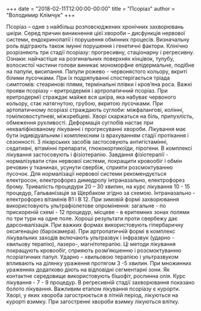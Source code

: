 +++
date = "2018-02-11T12:00:00-00:00"
title = "Псоріаз"
author = "Володимир Клімчук"
+++


Псоріаз – одне з найбільш розповсюджених хронічних захворювань шкіри. Серед причин виникнення цієї хвороби – дисфункція нервової системи, ендокринопатії і порушення обмінних процесів. Визначальну роль відіграють також імунні порушення і генетичні фактори. Клінічно розрізняють три стадії псоріазу: прогресивну, стаціонарну і регресивну. Ознаки: найчастіше на розгинальних поверхнях кінцівок, тулубу, волосистої частини голови виникає мономорфне епідермальне, подібне на папули, висипання. Папули рожево - червонястого кольору, вкриті білими лусочками. При їх подряпуванні спостерігається тріада симптомів: стеаринові плями, термінальні плівки і кров’яна роса. Важкі прояви псоріазу – еритродермія і артропатичний псоріаз. При еритродермії страждає майже вся шкіра, яка набуває червоного кольору, стає натягнутою, грубою, вкритою лусочками. При артопатичному псоріазі страждають суглоби: міжфалангові, колінні, гомілковоступневі, міжхребцеві. Хворі скаржаться на біль, припухлість, обмеження рухливості. Деформація суглобів настає при некваліфікованому лікуванні і прогресуванні хвороби. Лікування має бути індивідуальним і комплексним із врахуванням стадії протікання і сезонності. З лікарських засобів застосовують антигістамінні, седативні, вітамінні препарати, глюкокортикоїди, пірогени. В комплексі лікування застосовують і фізіотерапію. Завдання фізіотерапії - нормалізувати стан нервової системи, покращити кровообіг і обмін речовин у тканинах, усунути свербіж, сприяти розсмоктуванню лусочок. Для нормалізації нервової системи рекомендується електросон, електрофорез димедролу інтраназально, електрофорез брому. Тривалість процедури 20 – 30 хвилин, на курс лікування 10 - 15 процедур, Гальванізація за Щербаком згідно за схемою. Інтраназально - електрофорез вітамінів В1 і В 12. При зимовій формі захворювання використовують ультрафіолетове опромінення: загальне - по прискореній схемі - 12 процедур, місцеве - в еритемних зонах полями по три тури на одне поле. Хороші результати проти свербежу дає дарсонвалізація. При важких формах використовують гіпербаричну оксигенацію (барокамера). При артропатичній формі в комплекс лікувальних заходів включають ультразвук і інфразвук (ударно - хвильову терапію), лазеро-, магнітотерапію. Ці методи лікування покращують кровообіг, сприяють розм’якшенню і розсмоктуванню псоріатичних папул. Ударно – хвильовою терапією і ультразвуком впливають на ділянку ураження протягом 3 -5 хвилин. При множинних ураженнях додатково діють на відповідні сегментарні зони. Як контактне середовище використовують бішофіт, рослинна олія. Курс лікування - 7 - 9 процедур. В регресивній стадії захворювання показано болото лікування. Важливим етапом лікування псоріазу є курорти. Хворі, у яких хвороба загострюється в літній період, лікуються на курорті взимку. При загостренні хвороби взимку лікуються влітку. 
